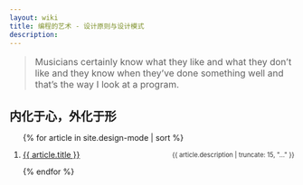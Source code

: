```yaml
---
layout: wiki
title: 编程的艺术 - 设计原则与设计模式
description: 
---
```


<div>
<blockquote style="font-size: 1rem">Musicians certainly know what they like and what they don’t like and they know when they’ve done something well and that’s the way I look at a program.</blockquote>

<h2> 内化于心，外化于形 </h2>

  <ol class="posts-list" style="line-height: 1rem;">
    {% for article in site.design-mode | sort %}
      <li class="posts-list-item">
        <p style="display: flex;">
          <a class="posts-list-name" href="{{ article.url }}">{{ article.title }}</a>
          <span style="font-size: 0.7rem;color: #333;flex: 1;align-self: center; text-align: right;">{{ article.description | truncate: 15, "..." }}</span>
        </p>
      </li>
    {% endfor %}
  </ol>
</div>
